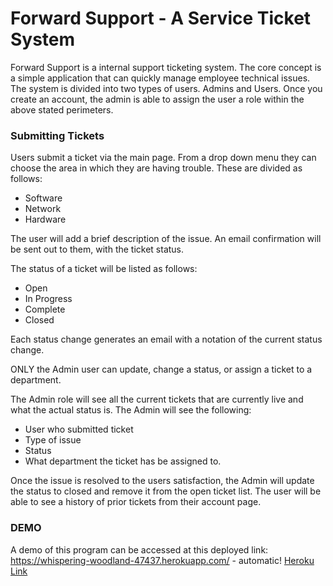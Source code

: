 # Forward Support - A Service Ticket System

Forward Support is a internal support ticketing system. The core concept is a simple application that can quickly manage employee technical issues.  The system is divided into two types of users. Admins and Users. Once you create an account, the admin is able to assign the user a role within the above stated perimeters.  

### Submitting Tickets
Users submit a ticket via the main page. From a drop down menu they can choose the area in which they are having trouble. These are divided as follows:

* Software
* Network
* Hardware

The user will add a brief description of the issue. An email confirmation will be sent out to them, with the ticket status. 

The status of a ticket will be listed as follows:

* Open
* In Progress
* Complete
* Closed

Each status change generates an email with a notation of the current status change.

ONLY the Admin user can update, change a status, or assign a ticket to a department.

The Admin role will see all the current tickets that are currently live and what the actual status is. The Admin will see the following:

* User who submitted ticket
* Type of issue
* Status
* What department the ticket has be assigned to.

Once the issue is resolved to the users satisfaction, the Admin will update the status to closed and remove it from the open ticket list. The user will be able to see a history of prior tickets from their account page.

### DEMO

A demo of this program can be accessed at this deployed link:
https://whispering-woodland-47437.herokuapp.com/ - automatic!
[Heroku Link](https://whispering-woodland-47437.herokuapp.com/)
